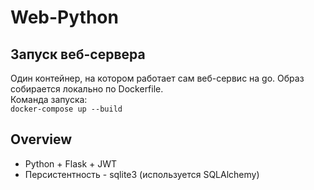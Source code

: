 # Web-Python

## Запуск веб-сервера
Один контейнер, на котором работает сам веб-сервис на go. Образ собирается локально по Dockerfile.  
Команда запуска:  
`docker-compose up --build`

## Overview
- Python + Flask + JWT
- Персистентность - sqlite3 (используется SQLAlchemy)